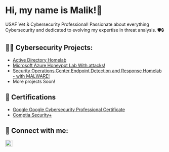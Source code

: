 <h1>Hi, my name is Malik!👋 </h1>

USAF Vet & Cybersecurity Professional! Passionate about everything Cybersecurity and dedicated to evolving my expertise in threat analysis. 🛡️🔒
  

<h2>👨‍💻 Cybersecurity Projects:</h2>
  
  - [Active Directory Homelab](https://github.com/Malikj10/Active-Directory-Home-Lab-Project)
  - [Microsoft Azure Honeypot Lab With attacks!](https://github.com/Malikj10/Microsoft-Azure-Project/tree/main)
  - [Security Operations Center Endpoint Detection and Response Homelab - with MALWARE!](https://github.com/Malikj10/SOC-EDR-homelab)
  - More projects Soon!
    
<h2>📃 Certifications </h2>

- [Google Google Cybersecurity Professional Certificate](https://coursera.org/share/bab6156cd3f9d56f58bcd65b1b30322a)
- [Comptia Security+](https://acrobat.adobe.com/id/urn:aaid:sc:us:474c868a-e683-41cd-9063-3f6cd396533b)

<h2> 🤳 Connect with me:</h2>

[<img align="left" alt="Malik Johnson | LinkedIn" width="22px" src="https://cdn.jsdelivr.net/npm/simple-icons@v3/icons/linkedin.svg" />][linkedin]


[linkedin]: https://www.linkedin.com/in/malik-johnson-6460a5225



